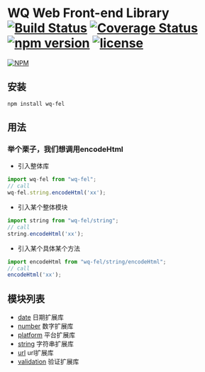 # WQ Web Front-end Library [![Build Status](https://travis-ci.org/wuqiang1985/wq-fel.svg?branch=master)](https://travis-ci.org/wuqiang1985/wq-fel) [![Coverage Status](https://coveralls.io/repos/github/wuqiang1985/wq-fel/badge.svg?branch=master)](https://coveralls.io/github/wuqiang1985/wq-fel?branch=master) [![npm version](https://img.shields.io/npm/v/wq-fel.svg?style=flat)](https://www.npmjs.com/package/wq-fel) [![license](https://img.shields.io/github/license/wuqiang1985/wq-fel.svg)]()
[![NPM](https://nodei.co/npm/wq-fel.png)](https://nodei.co/npm/wq-fel/)

## 安装
```
npm install wq-fel
```

## 用法
### 举个栗子，我们想调用encodeHtml
* 引入整体库
```javascript
import wq-fel from "wq-fel";
// call
wq-fel.string.encodeHtml('xx');
```
* 引入某个整体模块
```javascript
import string from "wq-fel/string";
// call
string.encodeHtml('xx');
```
* 引入某个具体某个方法
```javascript
import encodeHtml from "wq-fel/string/encodeHtml";
// call
encodeHtml('xx');
```

## 模块列表
* [date](src/date) 日期扩展库
* [number](src/number) 数字扩展库
* [platform](src/platform) 平台扩展库
* [string](src/string) 字符串扩展库
* [url](src/url) url扩展库
* [validation](src/validation) 验证扩展库



